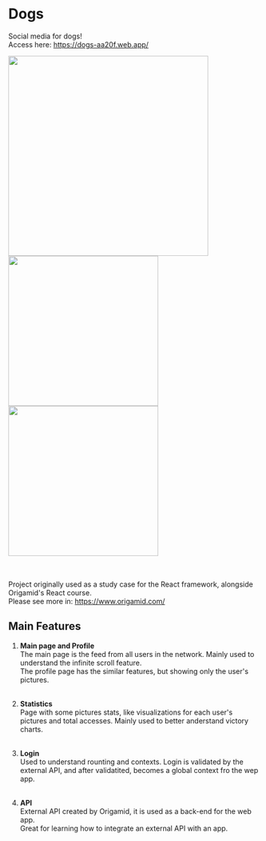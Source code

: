 # Dogs

Social media for dogs! <br/>
Access here: https://dogs-aa20f.web.app/

<div style="display:'flex'">
<img src="https://user-images.githubusercontent.com/62719629/127593598-8a23c1b2-d894-4140-a081-29af969f8262.png" height="400px" />
<img src="https://user-images.githubusercontent.com/62719629/127593773-7eacd9c5-65c8-4404-b907-31719bed4a16.png" height="300px" />
<img src="https://user-images.githubusercontent.com/62719629/127593817-d2512637-a966-4c05-8562-5c904cd182fa.png" height="300px" />
</div>

<br/><br/>
Project originally used as a study case for the React framework, alongside Origamid's React course.<br/>
Please see more in: https://www.origamid.com/
<br/>

## Main Features

1. **Main page and Profile** <br/>
The main page is the feed from all users in the network. Mainly used to understand the infinite scroll feature.<br/>
The profile page has the similar features, but showing only the user's pictures.
<br/><br/>

3. **Statistics** <br/>
Page with some pictures stats, like visualizations for each user's pictures and total accesses. Mainly used to better anderstand victory charts.
<br/><br/>

5. **Login**<br/>
Used to understand rounting and contexts. Login is validated by the external API, and after validatited, becomes a global context fro the wep app.
<br/><br/>

6. **API**<br/>
External API created by Origamid, it is used as a back-end for the web app.<br/>
Great for learning how to integrate an external API with an app.



